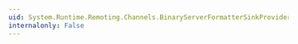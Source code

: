 ```yaml
---
uid: System.Runtime.Remoting.Channels.BinaryServerFormatterSinkProvider
internalonly: False
---
```

